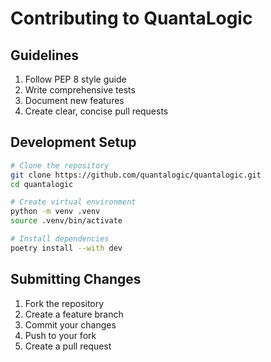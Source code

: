 # Contributing to QuantaLogic

## Guidelines

1. Follow PEP 8 style guide
2. Write comprehensive tests
3. Document new features
4. Create clear, concise pull requests

## Development Setup

```bash
# Clone the repository
git clone https://github.com/quantalogic/quantalogic.git
cd quantalogic

# Create virtual environment
python -m venv .venv
source .venv/bin/activate

# Install dependencies
poetry install --with dev
```

## Submitting Changes

1. Fork the repository
2. Create a feature branch
3. Commit your changes
4. Push to your fork
5. Create a pull request
